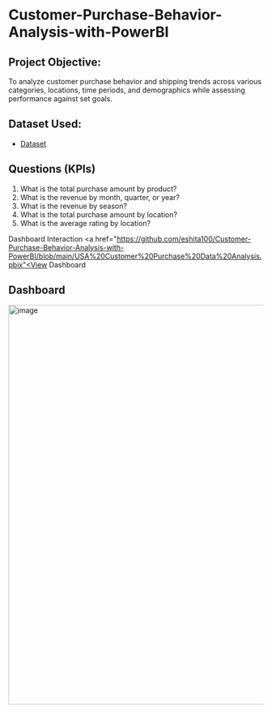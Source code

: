 # Customer-Purchase-Behavior-Analysis-with-PowerBI
## Project Objective:
To analyze customer purchase behavior and shipping trends across various categories, locations, time periods, and demographics while assessing performance against set goals.
## Dataset Used:

- <a href="https://github.com/eshita100/Customer-Purchase-Behavior-Analysis-with-PowerBI/blob/main/purchase_shipping_data.xlsx">Dataset</a>

## Questions (KPIs)
1. What is the total purchase amount by product?
2. What is the revenue by month, quarter, or year?
3. What is the revenue by season?
4. What is the total purchase amount by location?
5. What is the average rating by location?

Dashboard Interaction    <a href="https://github.com/eshita100/Customer-Purchase-Behavior-Analysis-with-PowerBI/blob/main/USA%20Customer%20Purchase%20Data%20Analysis.pbix"<View Dashboard</a>


## Dashboard

<img width="1384" height="789" alt="image" src="https://github.com/user-attachments/assets/59873f39-f589-4677-b57e-085827637dd3" />
